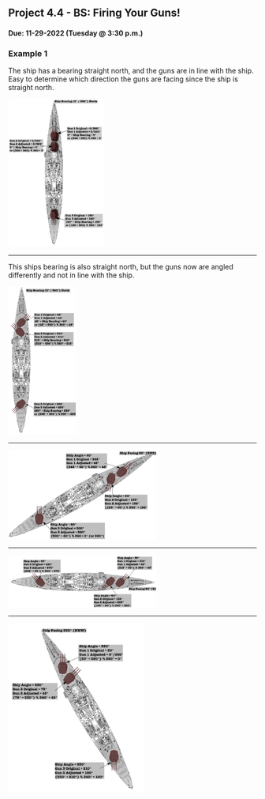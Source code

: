 ## Project 4.4 - BS: Firing Your Guns!
#### Due: 11-29-2022 (Tuesday @ 3:30 p.m.)


### Example 1

The ship has a bearing straight north, and the guns are in line with the ship. Easy to determine which direction the guns are facing since the ship is straight north. 

<a href="./images/ship_gun_orientation_0.png"> <img src="./images/ship_gun_orientation_0.png" height="300"></a>

-----
This ships bearing is also straight north, but the guns now are angled differently and not in line with the ship.

<a href="./images/ship_gun_orientation_1.png"> <img src="./images/ship_gun_orientation_1.png" height="300"></a>

-----

<img src="./images/ship_gun_orientation_2.png" width="300">

-----

<img src="./images/ship_gun_orientation_3.png" width="300">

-----

<img src="./images/ship_gun_orientation_4.png" width="275">